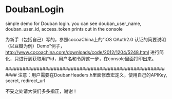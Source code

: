 DoubanLogin
===========

simple demo for Douban login. you can see douban_user_name, douban_user_id, access_token prints out in the console


为新手（包括自己）写的，参照cocoaChina上的“iOS OAuth2.0 认证的简要说明（以豆瓣为例）Demo”例子，
http://www.cocoachina.com/downloads/code/2012/1204/5248.html
进行简化，只进行到获取用户id，用户名和令牌这一步，在console里面打印出来。

############################################################
注意：用户需要在DoubanHeaders.h里面修改宏定义，使用自己的APIKey, secret, redirect_url




不妥之处请大侠们多多指正，谢谢！
